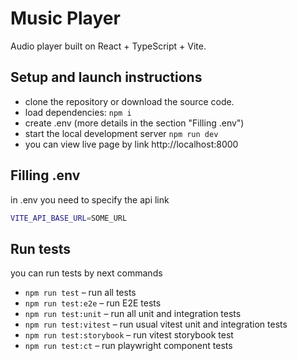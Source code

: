 # Music Player

Audio player built on React + TypeScript + Vite.

## Setup and launch instructions

- clone the repository or download the source code.
- load dependencies: `npm i`
- create .env (more details in the section "Filling .env")
- start the local development server `npm run dev`
- you can view live page by link http://localhost:8000

## Filling .env

in .env you need to specify the api link

```bash
VITE_API_BASE_URL=SOME_URL
```

## Run tests

you can run tests by next commands

- `npm run test` – run all tests
- `npm run test:e2e` – run E2E tests
- `npm run test:unit` – run all unit and integration tests
- `npm run test:vitest` – run usual vitest unit and integration tests
- `npm run test:storybook` – run vitest storybook test
- `npm run test:ct` – run playwright component tests
